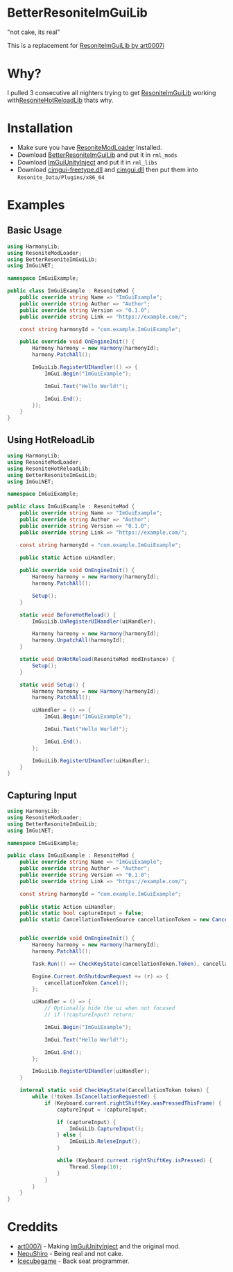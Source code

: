 # BetterResoniteImGuiLib
 "not cake, its real"
 
 This is a replacement for [ResoniteImGuiLib by art0007i](https://github.com/art0007i/ResoniteImGuiLib) 

# Why?
 I pulled 3 consecutive all nighters trying to get [ResoniteImGuiLib](https://github.com/art0007i/ResoniteImGuiLib) working with[ResoniteHotReloadLib](https://github.com/Nytra/ResoniteHotReloadLib) thats why.

# Installation
 - Make sure you have [ResoniteModLoader](https://github.com/resonite-modding-group/ResoniteModLoader) Installed.
 - Download [BetterResoniteImGuiLib](https://github.com/WattleFoxxo/BetterResoniteImGuiLib/releases/latest/download/BetterResoniteImGuiLib.dll) and put it in `rml_mods`
 - Download [ImGuiUnityInject](https://github.com/art0007i/ImGuiUnityInject/releases/latest/download/ImGuiUnityInject.dll) and put it in `rml_libs`
 - Download [cimgui-freetype.dll](https://github.com/WattleFoxxo/ImGuiUnityInject/raw/refs/heads/master/Plugins/cimgui-freetype.dll) and [cimgui.dll](https://github.com/WattleFoxxo/ImGuiUnityInject/raw/refs/heads/master/Plugins/cimgui.dll) then put them into `Resonite_Data/Plugins/x86_64`

# Examples
## Basic Usage
```cs
using HarmonyLib;
using ResoniteModLoader;
using BetterResoniteImGuiLib;
using ImGuiNET;

namespace ImGuiExample;

public class ImGuiExample : ResoniteMod {
    public override string Name => "ImGuiExample";
    public override string Author => "Author";
    public override string Version => "0.1.0";
    public override string Link => "https://example.com/";

    const string harmonyId = "com.example.ImGuiExample";

    public override void OnEngineInit() {
        Harmony harmony = new Harmony(harmonyId);
        harmony.PatchAll();

        ImGuiLib.RegisterUIHandler(() => {
            ImGui.Begin("ImGuiExample");

            ImGui.Text("Hello World!");

            ImGui.End();
        });
    }
}
```

## Using HotReloadLib
```cs
using HarmonyLib;
using ResoniteModLoader;
using ResoniteHotReloadLib;
using BetterResoniteImGuiLib;
using ImGuiNET;

namespace ImGuiExample;

public class ImGuiExample : ResoniteMod {
    public override string Name => "ImGuiExample";
    public override string Author => "Author";
    public override string Version => "0.1.0";
    public override string Link => "https://example.com/";

    const string harmonyId = "com.example.ImGuiExample";
    
    public static Action uiHandler;

    public override void OnEngineInit() {
        Harmony harmony = new Harmony(harmonyId);
        harmony.PatchAll();

        Setup();
    }

    static void BeforeHotReload() {
        ImGuiLib.UnRegisterUIHandler(uiHandler);

        Harmony harmony = new Harmony(harmonyId);
        harmony.UnpatchAll(harmonyId);
    }

    static void OnHotReload(ResoniteMod modInstance) {
        Setup();
    }

    static void Setup() {
        Harmony harmony = new Harmony(harmonyId);
        harmony.PatchAll();

        uiHandler = () => {
            ImGui.Begin("ImGuiExample");

            ImGui.Text("Hello World!");

            ImGui.End();
        };

        ImGuiLib.RegisterUIHandler(uiHandler);
    }
}
```

## Capturing Input
```cs
using HarmonyLib;
using ResoniteModLoader;
using BetterResoniteImGuiLib;
using ImGuiNET;

namespace ImGuiExample;

public class ImGuiExample : ResoniteMod {
    public override string Name => "ImGuiExample";
    public override string Author => "Author";
    public override string Version => "0.1.0";
    public override string Link => "https://example.com/";

    const string harmonyId = "com.example.ImGuiExample";
    
    public static Action uiHandler;
    public static bool captureInput = false;
    public static CancellationTokenSource cancellationToken = new CancellationTokenSource();


    public override void OnEngineInit() {
        Harmony harmony = new Harmony(harmonyId);
        harmony.PatchAll();

        Task.Run(() => CheckKeyState(cancellationToken.Token), cancellationToken.Token);

        Engine.Current.OnShutdownRequest += (r) => {
            cancellationToken.Cancel();
        };

        uiHandler = () => {
            // Optionally hide the ui when not focused
            // if (!captureInput) return;

            ImGui.Begin("ImGuiExample");

            ImGui.Text("Hello World!");

            ImGui.End();
        };

        ImGuiLib.RegisterUIHandler(uiHandler);
    }

    internal static void CheckKeyState(CancellationToken token) {
        while (!token.IsCancellationRequested) {
            if (Keyboard.current.rightShiftKey.wasPressedThisFrame) {
                captureInput = !captureInput;

                if (captureInput) {
                    ImGuiLib.CaptureInput();
                } else {
                    ImGuiLib.ReleseInput();
                }

                while (Keyboard.current.rightShiftKey.isPressed) {
                    Thread.Sleep(10);
                }
            }
        }
    }
}
```

# Creddits
 - [art0007i](https://github.com/art0007i) - Making [ImGuiUnityInject](https://github.com/art0007i/ImGuiUnityInject/releases/latest/download/ImGuiUnityInject.dll) and the original mod.
 - [NepuShiro](https://github.com/NepuShiro) - Being real and not cake.
 - [Icecubegame](https://github.com/Icecubegame) - Back seat programmer.
